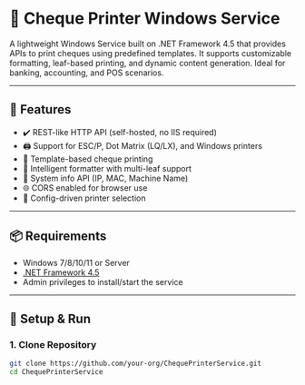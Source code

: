 # 🧾 Cheque Printer Windows Service

A lightweight Windows Service built on .NET Framework 4.5 that provides APIs to print cheques using predefined templates. It supports customizable formatting, leaf-based printing, and dynamic content generation. Ideal for banking, accounting, and POS scenarios.

---

## 🔧 Features

- ✔️ REST-like HTTP API (self-hosted, no IIS required)
- 🖨️ Support for ESC/P, Dot Matrix (LQ/LX), and Windows printers
- 📄 Template-based cheque printing
- 🧠 Intelligent formatter with multi-leaf support
- 📡 System info API (IP, MAC, Machine Name)
- 🌐 CORS enabled for browser use
- 📁 Config-driven printer selection

---

## 📦 Requirements

- Windows 7/8/10/11 or Server
- [.NET Framework 4.5](https://dotnet.microsoft.com)
- Admin privileges to install/start the service

---

## 🚀 Setup & Run

### 1. Clone Repository

```bash
git clone https://github.com/your-org/ChequePrinterService.git
cd ChequePrinterService
